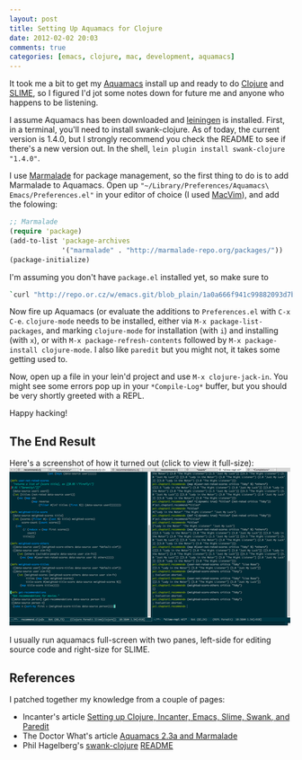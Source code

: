 ```yaml
---
layout: post
title: Setting Up Aquamacs for Clojure
date: 2012-02-02 20:03
comments: true
categories: [emacs, clojure, mac, development, aquamacs]
---
```

It took me a bit to get my [Aquamacs](http://www.aquamacs.org) install
up and ready to do [Clojure](http://www.clojure.org)
and [SLIME](http://common-lisp.net/project/slime/), so I figured I'd jot
some notes down for future me and anyone who happens to be listening.

I assume Aquamacs has been downloaded and 
[leiningen](https://github.com/technomancy/leiningen) is installed. First,
in a terminal, you'll need to install swank-clojure. As of today, the
current version is 1.4.0, but I strongly recommend you check the README
to see if there's a new version out. In the shell, 
`lein plugin install swank-clojure "1.4.0"`.

I use [Marmalade](http://marmalade-repo.org/) for package management, so 
the first thing to do is to add Marmalade to Aquamacs. Open up
`"~/Library/Preferences/Aquamacs\ Emacs/Preferences.el"` in your editor
of choice (I used [MacVim](https://code.google.com/p/macvim/)), and add 
the folowing:

```clojure
;; Marmalade
(require 'package)
(add-to-list 'package-archives
             '("marmalade" . "http://marmalade-repo.org/packages/"))
(package-initialize)
```

I'm assuming you don't have `package.el` installed yet, so make sure to

```bash
`curl "http://repo.or.cz/w/emacs.git/blob_plain/1a0a666f941c99882093d7bd08ced15033bc3f0c:/lisp/emacs-lisp/package.el" > ~/Library/Preferences/Aquamacs\ Emacs/package.el`
```

Now fire up Aquamacs (or evaluate the additions to `Preferences.el` with
`C-x C-e`. `clojure-mode` needs to be installed, either via `M-x package-list-packages`, 
and marking `clojure-mode` for installation (with `i`) and installing
(with `x`), or with `M-x package-refresh-contents` followed by
`M-x package-install clojure-mode`. I also like `paredit` but you 
might not, it takes some getting used to.

Now, open up a file in your lein'd project and use `M-x clojure-jack-in`. 
You might see some errors pop up in your `*Compile-Log*` buffer, but you
should be very shortly greeted with a REPL.

Happy hacking!

## The End Result
Here's a screenshot of how it turned out (click to view it full-size):
[![aquamacs-clojure thumbnail](/img/aquamacs-clojure.t.png)](/img/aquamacs-clojure.png)

I usually run aquamacs full-screen with two panes, left-side for editing
source code and right-size for SLIME.

## References
I patched together my knowledge from a couple of pages:

* Incanter's article [Setting up Clojure, Incanter, Emacs, Slime, Swank, and Paredit](http://data-sorcery.org/2009/12/20/getting-started/)
* The Doctor What's article [Aquamacs 2.3a and Marmalade](http://docwhat.org/2011/08/aquamacs-2-3a-and-marmalade/)
* Phil Hagelberg's [swank-clojure](https://github.com/technomancy/swank-clojure) [README](https://github.com/technomancy/swank-clojure/blob/master/README.md)
